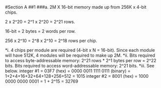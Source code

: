 #Section A
##1
###a.
2M X 16-bit memory made up from 256K x 4-bit chips.

2 x 2^20 = 2^1 x 2^20 = 2^21 rows.

16-bit = 2 bytes = 2 words per row.

256 x 2^10 = 2^8 x 2^10 = 2^18 rows per chip.

*i. 4 chips per module are required (4-bit x N = 16-bit).  Since each module will have 512K, 4 modules will be required to make up 2M.
*ii. Bits required to access byte-addressable memory: 2^21 rows * 2^1 bytes per row = 2^22 bits.  Bits required to access word-addressable memory: 2^21 bits.
*iii. See below.
integer #1 = 03F7 (hex) = 0000 0011 1111 0111 (binary) = 1+2+4+16+32+64+128+256+512 = 1015
integer #2 = 8001 (hex) = 1000 0000 0000 0001 = 1 + 2^15 = 32769
